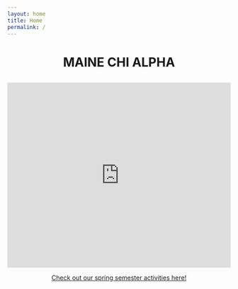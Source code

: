 ```yaml
---
layout: home
title: Home
permalink: /
---
```


<h1 id="home-brand" class="display-1" style="text-align: center;">
MAINE CHI ALPHA
</h1>

<h2 id="home-brand" style="text-align: center;">

</h2>

<div style="width: 100%; display: flex; justify-content: center;">
  <iframe width="743" height="418" src="https://www.youtube.com/embed/3ngQYlqyO8A" frameborder="0" allow="accelerometer; autoplay; encrypted-media; gyroscope; picture-in-picture" allowfullscreen></iframe>
</div>


<p style="text-align: center;"><a href="/activities/" class="btn btn-primary my-1">Check out our spring semester activities here!</a></p>
